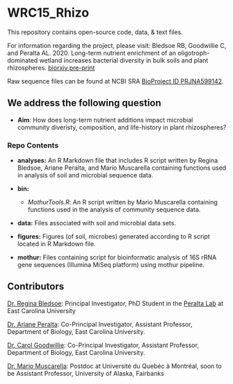 # WRC15_Rhizo

This repository contains open-source code, data, & text files.

For information regarding the project, please visit: 
Bledsoe RB, Goodwillie C, and Peralta AL. 2020. Long-term nutrient enrichment of an oligotroph-dominated wetland increases bacterial diversity in bulk soils and plant rhizospheres. [biorxiv pre-print](https://doi.org/10.1101/2020.01.08.899781) 

Raw sequence files can be found at NCBI SRA [BioProject ID PRJNA599142](https://www.ncbi.nlm.nih.gov/bioproject/?term=PRJNA599142).

## We address the following question

* **Aim**: How does long-term nutrient additions impact microbial community diveristy, composition, and life-history in plant rhizospheres?

### Repo Contents

* **analyses:** An R Markdown file that includes R script written by Regina Bledsoe, Ariane Peralta, and Mario Muscarella containing functions used in analysis of soil and microbial sequence data.

* **bin:** 
	* *MothurTools.R*: An R script written by Mario Muscarella containing functions used in the analysis of community sequence data.

* **data:** Files associated with soil and microbial data sets. 

* **figures:** Figures (of soil, microbes) generated according to R script located in R Markdown file.

* **mothur:** Files containing script for bioinformatic analysis of 16S rRNA gene sequences (Illumina MiSeq platform) using mothur pipeline.

## Contributors

[Dr. Regina Bledsoe](https://ginabbledsoe.wixsite.com/microbes): Principal Investigator, PhD Student in the [Peralta Lab](http://www.peraltalab.com) at East Carolina University

[Dr. Ariane Peralta](http://www.peraltalab.com): Co-Principal Investigator, Assistant Professor, Department of Biology, East Carolina University. 

[Dr. Carol Goodwillie](https://www.goodwillielab.com/): Co-Principal Investigator, Assistant Professor, Department of Biology, East Carolina University.

[Dr. Mario Muscarella](http://mmuscarella.github.io/): Postdoc at Université du Quebéc à Montréal, soon to be Assistant Professor, University of Alaska, Fairbanks
